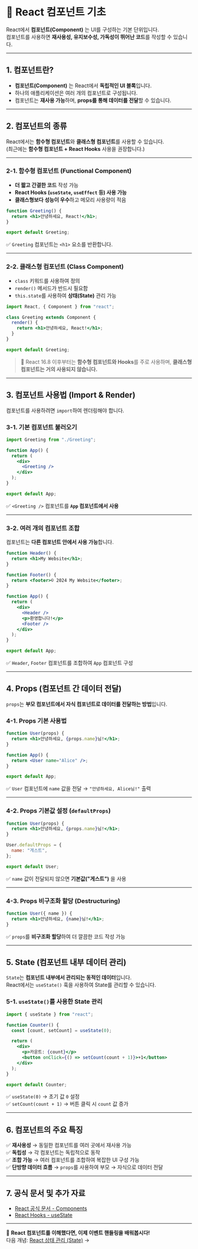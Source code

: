 # 📌 React 컴포넌트 기초

React에서 **컴포넌트(Component)** 는 UI를 구성하는 기본 단위입니다.  
컴포넌트를 사용하면 **재사용성, 유지보수성, 가독성이 뛰어난 코드**를 작성할 수 있습니다.

---

## 1. 컴포넌트란?
- **컴포넌트(Component)** 는 React에서 **독립적인 UI 블록**입니다.
- 하나의 애플리케이션은 여러 개의 컴포넌트로 구성됩니다.
- 컴포넌트는 **재사용 가능**하며, **props를 통해 데이터를 전달**할 수 있습니다.

---

## 2. 컴포넌트의 종류
React에서는 **함수형 컴포넌트**와 **클래스형 컴포넌트**를 사용할 수 있습니다.  
(최근에는 **함수형 컴포넌트 + React Hooks** 사용을 권장합니다.)

---

### 2-1. 함수형 컴포넌트 (Functional Component)
- **더 짧고 간결한 코드** 작성 가능
- **React Hooks (`useState`, `useEffect` 등) 사용 가능**
- **클래스형보다 성능이 우수**하고 메모리 사용량이 적음

```jsx
function Greeting() {
  return <h1>안녕하세요, React!</h1>;
}

export default Greeting;
```
✅ `Greeting` 컴포넌트는 `<h1>` 요소를 반환합니다.

---

### 2-2. 클래스형 컴포넌트 (Class Component)
- `class` 키워드를 사용하여 정의  
- `render()` 메서드가 반드시 필요함  
- `this.state`를 사용하여 **상태(State)** 관리 가능

```jsx
import React, { Component } from "react";

class Greeting extends Component {
  render() {
    return <h1>안녕하세요, React!</h1>;
  }
}

export default Greeting;
```

> 📌 React 16.8 이후부터는 **함수형 컴포넌트와 Hooks**를 주로 사용하며, **클래스형 컴포넌트는 거의 사용되지 않습니다.**

---

## 3. 컴포넌트 사용법 (Import & Render)
컴포넌트를 사용하려면 `import`하여 렌더링해야 합니다.

### 3-1. 기본 컴포넌트 불러오기
```jsx
import Greeting from "./Greeting";

function App() {
  return (
    <div>
      <Greeting />
    </div>
  );
}

export default App;
```
✅ `<Greeting />` 컴포넌트를 **`App` 컴포넌트에서 사용**

---

### 3-2. 여러 개의 컴포넌트 조합
컴포넌트는 **다른 컴포넌트 안에서 사용 가능**합니다.

```jsx
function Header() {
  return <h1>My Website</h1>;
}

function Footer() {
  return <footer>© 2024 My Website</footer>;
}

function App() {
  return (
    <div>
      <Header />
      <p>환영합니다!</p>
      <Footer />
    </div>
  );
}

export default App;
```

✅ `Header`, `Footer` 컴포넌트를 조합하여 `App` 컴포넌트 구성

---

## 4. Props (컴포넌트 간 데이터 전달)
`props`는 **부모 컴포넌트에서 자식 컴포넌트로 데이터를 전달하는 방법**입니다.

### 4-1. Props 기본 사용법
```jsx
function User(props) {
  return <h1>안녕하세요, {props.name}님!</h1>;
}

function App() {
  return <User name="Alice" />;
}

export default App;
```
✅ `User` 컴포넌트에 `name` 값을 전달 → `"안녕하세요, Alice님!"` 출력

---

### 4-2. Props 기본값 설정 (`defaultProps`)
```jsx
function User(props) {
  return <h1>안녕하세요, {props.name}님!</h1>;
}

User.defaultProps = {
  name: "게스트",
};

export default User;
```
✅ `name` 값이 전달되지 않으면 **기본값("게스트")** 을 사용

---

### 4-3. Props 비구조화 할당 (Destructuring)
```jsx
function User({ name }) {
  return <h1>안녕하세요, {name}님!</h1>;
}
```
✅ `props`를 **비구조화 할당**하여 더 깔끔한 코드 작성 가능

---

## 5. State (컴포넌트 내부 데이터 관리)
`State`는 **컴포넌트 내부에서 관리되는 동적인 데이터**입니다.  
React에서는 `useState()` 훅을 사용하여 State를 관리할 수 있습니다.

### 5-1. `useState()`를 사용한 State 관리
```jsx
import { useState } from "react";

function Counter() {
  const [count, setCount] = useState(0);

  return (
    <div>
      <p>카운트: {count}</p>
      <button onClick={() => setCount(count + 1)}>+1</button>
    </div>
  );
}

export default Counter;
```
✅ `useState(0)` → 초기 값 `0` 설정  
✅ `setCount(count + 1)` → 버튼 클릭 시 `count` 값 증가  

---

## 6. 컴포넌트의 주요 특징
✅ **재사용성** → 동일한 컴포넌트를 여러 곳에서 재사용 가능  
✅ **독립성** → 각 컴포넌트는 독립적으로 동작  
✅ **조합 가능** → 여러 컴포넌트를 조합하여 복잡한 UI 구성 가능  
✅ **단방향 데이터 흐름** → `props`를 사용하여 부모 → 자식으로 데이터 전달  

---

## 7. 공식 문서 및 추가 자료
- [React 공식 문서 - Components](https://react.dev/learn/your-first-component)
- [React Hooks - useState](https://react.dev/reference/react/useState)

---

🚀 **React 컴포넌트를 이해했다면, 이제 이벤트 핸들링을 배워봅시다!**  
다음 개념: [React 상태 관리 (State)](./state.md) →
